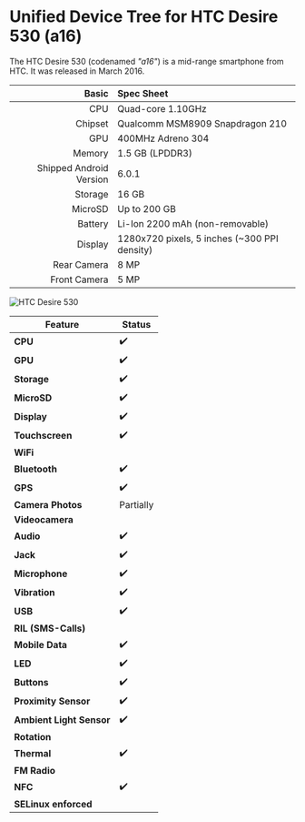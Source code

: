 Unified Device Tree for HTC Desire 530 (a16)
=====================================

The HTC Desire 530 (codenamed _"a16"_) is a mid-range smartphone from HTC.
It was released in March 2016.

Basic   | Spec Sheet
-------:|:-------------------------
CPU     | Quad-core 1.10GHz
Chipset | Qualcomm MSM8909 Snapdragon 210
GPU     | 400MHz Adreno 304
Memory  | 1.5 GB (LPDDR3)
Shipped Android Version | 6.0.1
Storage | 16 GB
MicroSD | Up to 200 GB
Battery | Li-Ion 2200 mAh (non-removable)
Display | 1280x720 pixels, 5 inches (~300 PPI density)
Rear Camera  | 8 MP
Front Camera | 5 MP

![HTC Desire 530](https://fdn2.gsmarena.com/vv/pics/htc/htc-a16-desire-530-1.jpg "HTC Desire 530")



| Feature                   | Status          |
|---------------------------|-----------------|
| **CPU**                   | :heavy_check_mark: |
| **GPU**                   | :heavy_check_mark: |
| **Storage**               | :heavy_check_mark: |
| **MicroSD**               | :heavy_check_mark: |
| **Display**               | :heavy_check_mark: |
| **Touchscreen**           | :heavy_check_mark: |
| **WiFi**                  | |
| **Bluetooth**             | :heavy_check_mark: |
| **GPS**                   | :heavy_check_mark: |
| **Camera Photos**         | Partially |
| **Videocamera**           | |
| **Audio**                 | :heavy_check_mark: |
| **Jack**                  | :heavy_check_mark: |
| **Microphone**            | :heavy_check_mark: |
| **Vibration**             | :heavy_check_mark: |
| **USB**                   | :heavy_check_mark: |
| **RIL (SMS-Calls)**       | |
| **Mobile Data**           | :heavy_check_mark: |
| **LED**                   | :heavy_check_mark: |
| **Buttons**               | :heavy_check_mark: |
| **Proximity Sensor**      | :heavy_check_mark: |
| **Ambient Light Sensor**  | :heavy_check_mark: |
| **Rotation**              | |
| **Thermal**               | :heavy_check_mark: |
| **FM Radio**              | |
| **NFC**                   | :heavy_check_mark: |
| **SELinux enforced**      | |

